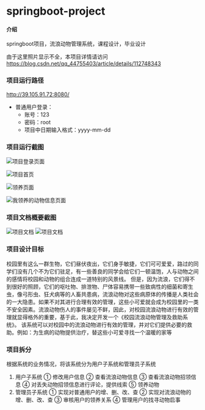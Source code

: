# springboot-project

#### 介绍
springboot项目，流浪动物管理系统，课程设计，毕业设计

由于这里照片显示不全，本项目详情请访问 https://blog.csdn.net/qq_44755403/article/details/112748343

### 项目运行路径

http://39.105.91.72:8080/

- 普通用户登录：
    - 账号：123
    - 密码：root
    - 项目中日期输入格式：yyyy-mm-dd


### 项目运行截图

![项目登录页面](https://images.gitee.com/uploads/images/2021/0511/195452_36cde015_8207618.png "屏幕截图.png")

![项目首页](https://images.gitee.com/uploads/images/2021/0511/192608_58940436_8207618.png "屏幕截图.png")

![领养页面](https://images.gitee.com/uploads/images/2021/0511/195413_af465b7e_8207618.png "屏幕截图.png")

![我领养的动物信息页面](https://images.gitee.com/uploads/images/2021/0511/195327_b94b8bcf_8207618.png "屏幕截图.png")


### 项目文档概要截图

![项目文档](https://images.gitee.com/uploads/images/2021/0511/195512_1a422902_8207618.png "屏幕截图.png")
![项目文档](https://images.gitee.com/uploads/images/2021/0511/195538_2806b3c3_8207618.png "屏幕截图.png")

### 项目设计目标

校园里有这么一群生物，它们昼伏夜出，它们身手敏捷，它们可可爱爱，路过的同学们没有几个不为它们驻足，有一些善良的同学会给它们一顿温饱，人与动物之间的感情将校园和动物的组合连成一道特别的风景线。
但是，因为流浪，它们得不到很好的照顾，它们的呕吐物、排泄物、尸体容易携带一些致病性的细菌和寄生虫，像弓形虫、狂犬病等的人畜共患病，流浪动物对这些病原体的传播是人类社会的一大隐患。如果不对其进行合理有效的管理，这些小可爱就会成为校园里的一类不安全因素。流浪动物伤人的事件屡见不鲜，因此，对校园流浪动物进行有效的管理就显得格外的重要，基于此，我决定开发一个《校园流浪动物管理及救助系统》。
该系统可以对校园中的流浪动物进行有效的管理，并对它们提供必要的救助。例如：为生病的动物提供治疗，替这些小可爱寻找一个温暖的家等


### 项目拆分

根据系统的业务情况，将该系统分为用户子系统和管理员子系统
1. 用户子系统
    ① 修改用户信息
    ② 查看流浪动物信息
    ③ 查看流浪动物招领信息
    ④ 对丢失动物招领信息进行评论，提供线索
    ⑤ 领养动物
2. 管理员子系统
    ① 实现对普通用户的增、删、改、查
    ② 实现对流浪动物的增、删、改、查
    ③ 审核用户的领养关系
    ④ 管理用户的找寻动物启事


